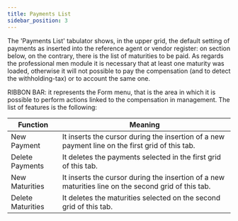 ```yaml
---
title: Payments List
sidebar_position: 3
---
```


The 'Payments List' tabulator shows, in the upper grid, the default setting of payments as inserted into the reference agent or vendor register: on section below, on the contrary, there is the list of maturities to be paid. As regards the professional men module it is necessary that at least one maturity was loaded, otherwise it will not possible to pay the compensation (and to detect the withholding-tax) or to account the same one.

RIBBON BAR: it represents the Form menu, that is the area in which it is possible to perform actions linked to the compensation in management. The list of features is the following:



| Function | Meaning |
| --- | --- |
| New Payment | It inserts the cursor during the insertion of a new payment line on the first grid of this tab. |
| Delete Payments | It deletes the payments selected in the first grid of this tab. |
| New Maturities | It inserts the cursor during the insertion of a new maturities line on the second grid of this tab. |
| Delete Maturities | It deletes the maturities selected on the second grid of this tab. |






